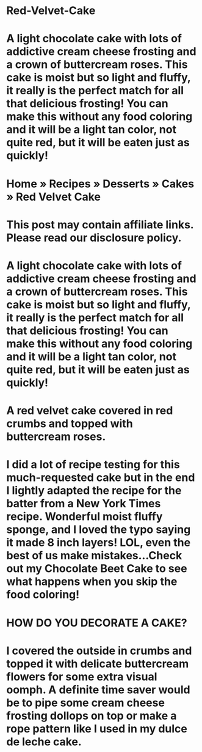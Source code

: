 # Red-Velvet-Cake
# A light chocolate cake with lots of addictive cream cheese frosting and a crown of buttercream roses. This cake is moist but so light and fluffy, it really is the perfect match for all that delicious frosting! You can make this without any food coloring and it will be a light tan color, not quite red, but it will be eaten just as quickly!
# Home » Recipes » Desserts » Cakes » Red Velvet Cake

# This post may contain affiliate links. Please read our disclosure policy.

# A light chocolate cake with lots of addictive cream cheese frosting and a crown of buttercream roses. This cake is moist but so light and fluffy, it really is the perfect match for all that delicious frosting! You can make this without any food coloring and it will be a light tan color, not quite red, but it will be eaten just as quickly!

# A red velvet cake covered in red crumbs and topped with buttercream roses.

#  I did a lot of recipe testing for this much-requested cake but in the end I lightly adapted the recipe for the batter from a New York Times recipe. Wonderful moist fluffy sponge, and I loved the typo saying it made 8 inch layers! LOL, even the best of us make mistakes…Check out my Chocolate Beet Cake to see what happens when you skip the food coloring!

# HOW DO YOU DECORATE A CAKE?
# I covered the outside in crumbs and topped it with delicate buttercream flowers for some extra visual oomph. A definite time saver would be to pipe some cream cheese  frosting dollops on top or make a rope pattern like I used in my dulce de leche cake.